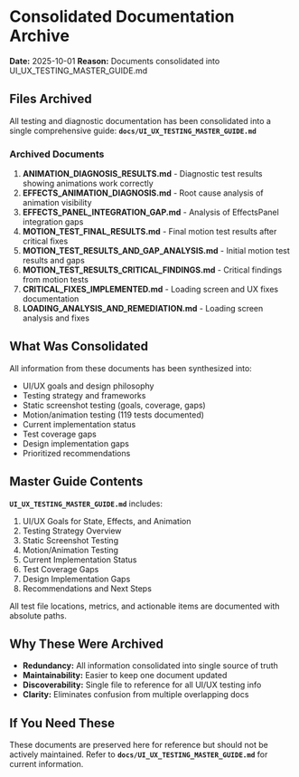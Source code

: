 # Consolidated Documentation Archive

**Date:** 2025-10-01
**Reason:** Documents consolidated into UI_UX_TESTING_MASTER_GUIDE.md

## Files Archived

All testing and diagnostic documentation has been consolidated into a single comprehensive guide:
**`docs/UI_UX_TESTING_MASTER_GUIDE.md`**

### Archived Documents

1. **ANIMATION_DIAGNOSIS_RESULTS.md** - Diagnostic test results showing animations work correctly
2. **EFFECTS_ANIMATION_DIAGNOSIS.md** - Root cause analysis of animation visibility
3. **EFFECTS_PANEL_INTEGRATION_GAP.md** - Analysis of EffectsPanel integration gaps
4. **MOTION_TEST_FINAL_RESULTS.md** - Final motion test results after critical fixes
5. **MOTION_TEST_RESULTS_AND_GAP_ANALYSIS.md** - Initial motion test results and gaps
6. **MOTION_TEST_RESULTS_CRITICAL_FINDINGS.md** - Critical findings from motion tests
7. **CRITICAL_FIXES_IMPLEMENTED.md** - Loading screen and UX fixes documentation
8. **LOADING_ANALYSIS_AND_REMEDIATION.md** - Loading screen analysis and fixes

## What Was Consolidated

All information from these documents has been synthesized into:
- UI/UX goals and design philosophy
- Testing strategy and frameworks
- Static screenshot testing (goals, coverage, gaps)
- Motion/animation testing (119 tests documented)
- Current implementation status
- Test coverage gaps
- Design implementation gaps
- Prioritized recommendations

## Master Guide Contents

**`UI_UX_TESTING_MASTER_GUIDE.md`** includes:
1. UI/UX Goals for State, Effects, and Animation
2. Testing Strategy Overview
3. Static Screenshot Testing
4. Motion/Animation Testing
5. Current Implementation Status
6. Test Coverage Gaps
7. Design Implementation Gaps
8. Recommendations and Next Steps

All test file locations, metrics, and actionable items are documented with absolute paths.

## Why These Were Archived

- **Redundancy:** All information consolidated into single source of truth
- **Maintainability:** Easier to keep one document updated
- **Discoverability:** Single file to reference for all UI/UX testing info
- **Clarity:** Eliminates confusion from multiple overlapping docs

## If You Need These

These documents are preserved here for reference but should not be actively maintained.
Refer to **`docs/UI_UX_TESTING_MASTER_GUIDE.md`** for current information.

